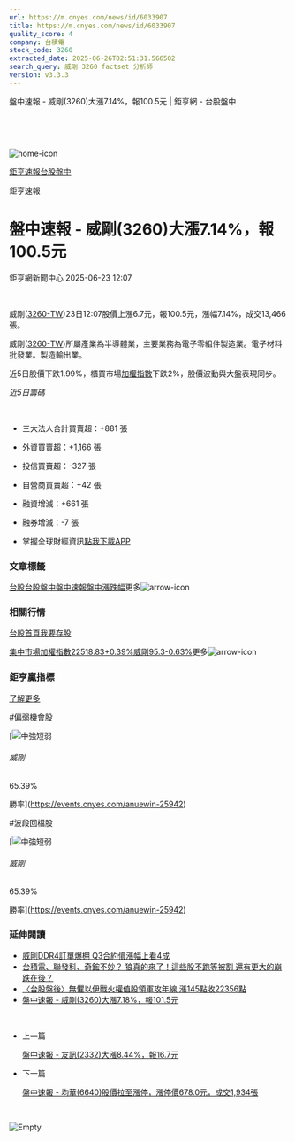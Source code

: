 ```yaml
---
url: https://m.cnyes.com/news/id/6033907
title: https://m.cnyes.com/news/id/6033907
quality_score: 4
company: 台積電
stock_code: 3260
extracted_date: 2025-06-26T02:51:31.566502
search_query: 威剛 3260 factset 分析師
version: v3.3.3
---
```


盤中速報 - 威剛(3260)大漲7.14%，報100.5元 | 鉅亨網 - 台股盤中

‌

‌

![home-icon](/assets/icons/breadCrumb/symbol-icon-home.svg)

[鉅亨速報](/news/cat/anue_live)[台股盤中](/news/cat/tw_live)

鉅亨速報

# 盤中速報 - 威剛(3260)大漲7.14%，報100.5元

鉅亨網新聞中心 2025-06-23 12:07

‌

威剛([3260-TW](https://www.cnyes.com/twstock/3260))23日12:07股價上漲6.7元，報100.5元，漲幅7.14%，成交13,466張。

威剛([3260-TW](https://www.cnyes.com/twstock/3260))所屬產業為半導體業，主要業務為電子零組件製造業。電子材料批發業。製造輸出業。

近5日股價下跌1.99%，櫃買市場[加權指數](https://invest.cnyes.com/index/TWS/TSE01)下跌2%，股價波動與大盤表現同步。

*近5日籌碼*

‌

* 三大法人合計買賣超：+881 張
* 外資買賣超：+1,166 張
* 投信買賣超：-327 張
* 自營商買賣超：+42 張
* 融資增減：+661 張
* 融券增減：-7 張

* 掌握全球財經資訊[點我下載APP](http://www.cnyes.com/app/?utm_source=mweb&utm_medium=HamMenuBanner&utm_campaign=fixed&utm_content=entr)

### 文章標籤

[台股](https://news.cnyes.com/tag/台股 "台股")[台股盤中](https://news.cnyes.com/tag/台股盤中 "台股盤中")[盤中速報](https://news.cnyes.com/tag/盤中速報 "盤中速報")[盤中漲跌幅](https://news.cnyes.com/tag/盤中漲跌幅 "盤中漲跌幅")更多![arrow-icon](/assets/icons/arrows/arrow-down.svg)

### 相關行情

[台股首頁](https://www.cnyes.com/twstock)[我要存股](https://supr.link/8OHaU)

[集中市場加權指數22518.83+0.39%](https://invest.cnyes.com/index/TWS/TSE01)[威剛95.3-0.63%](https://www.cnyes.com/twstock/3260)更多![arrow-icon](/assets/icons/arrows/arrow-down.svg)

### 鉅亨贏指標

[了解更多](https://events.cnyes.com/anuewin-25942)

#偏弱機會股

[![中強短弱](/assets/icons/win-indicator/long-to-short.svg)

###### 威剛

65.39%

勝率](https://events.cnyes.com/anuewin-25942)

#波段回檔股

[![中強短弱](/assets/icons/win-indicator/long-to-short.svg)

###### 威剛

65.39%

勝率](https://events.cnyes.com/anuewin-25942)

### 延伸閱讀

* [威剛DDR4訂單爆棚 Q3合約價漲幅上看4成](/news/id/6031647)
* [台積電、聯發科、奇鋐不妙？ 狼真的來了！這些股不跑等被割 還有更大的崩跌在後？](/news/id/6031143)
* [〈台股盤後〉無懼以伊戰火權值股領軍攻年線 漲145點收22356點](/news/id/6027861)
* [盤中速報 - 威剛(3260)大漲7.18%，報101.5元](/news/id/6027589)

‌

* 上一篇

  [盤中速報 - 友訊(2332)大漲8.44%，報16.7元](/news/id/6035168)
* 下一篇

  [盤中速報 - 均華(6640)股價拉至漲停，漲停價678.0元，成交1,934張](/news/id/6033711)

‌

![Empty](/assets/icons/skeleton/empty-image.svg)

‌